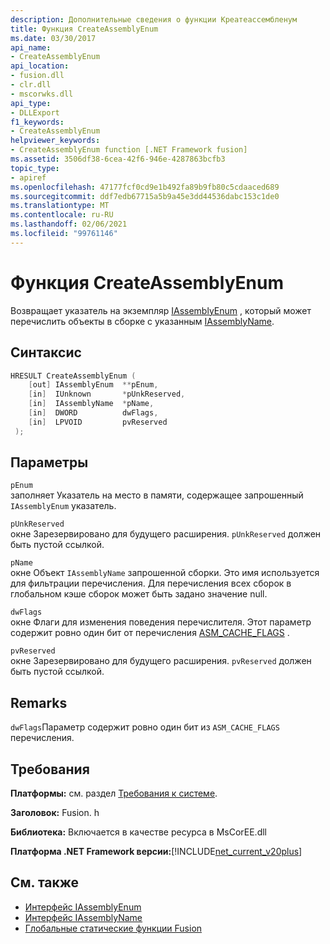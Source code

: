 ```yaml
---
description: Дополнительные сведения о функции Креатеассембленум
title: Функция CreateAssemblyEnum
ms.date: 03/30/2017
api_name:
- CreateAssemblyEnum
api_location:
- fusion.dll
- clr.dll
- mscorwks.dll
api_type:
- DLLExport
f1_keywords:
- CreateAssemblyEnum
helpviewer_keywords:
- CreateAssemblyEnum function [.NET Framework fusion]
ms.assetid: 3506df38-6cea-42f6-946e-4287863bcfb3
topic_type:
- apiref
ms.openlocfilehash: 47177fcf0cd9e1b492fa89b9fb80c5cdaaced689
ms.sourcegitcommit: ddf7edb67715a5b9a45e3dd44536dabc153c1de0
ms.translationtype: MT
ms.contentlocale: ru-RU
ms.lasthandoff: 02/06/2021
ms.locfileid: "99761146"
---
```

# <a name="createassemblyenum-function"></a>Функция CreateAssemblyEnum

Возвращает указатель на экземпляр [IAssemblyEnum](iassemblyenum-interface.md) , который может перечислить объекты в сборке с указанным [IAssemblyName](iassemblyname-interface.md).  
  
## <a name="syntax"></a>Синтаксис  
  
```cpp  
HRESULT CreateAssemblyEnum (  
    [out] IAssemblyEnum  **pEnum,  
    [in]  IUnknown       *pUnkReserved,  
    [in]  IAssemblyName  *pName,  
    [in]  DWORD          dwFlags,  
    [in]  LPVOID         pvReserved  
 );  
```  
  
## <a name="parameters"></a>Параметры  

 `pEnum`  
 заполняет Указатель на место в памяти, содержащее запрошенный `IAssemblyEnum` указатель.  
  
 `pUnkReserved`  
 окне Зарезервировано для будущего расширения. `pUnkReserved` должен быть пустой ссылкой.  
  
 `pName`  
 окне Объект `IAssemblyName` запрошенной сборки. Это имя используется для фильтрации перечисления. Для перечисления всех сборок в глобальном кэше сборок может быть задано значение null.  
  
 `dwFlags`  
 окне Флаги для изменения поведения перечислителя. Этот параметр содержит ровно один бит от перечисления [ASM_CACHE_FLAGS](asm-cache-flags-enumeration.md) .  
  
 `pvReserved`  
 окне Зарезервировано для будущего расширения. `pvReserved` должен быть пустой ссылкой.  
  
## <a name="remarks"></a>Remarks  

 `dwFlags`Параметр содержит ровно один бит из `ASM_CACHE_FLAGS` перечисления.  
  
## <a name="requirements"></a>Требования  

 **Платформы:** см. раздел [Требования к системе](../../get-started/system-requirements.md).  
  
 **Заголовок:** Fusion. h  
  
 **Библиотека:** Включается в качестве ресурса в MsCorEE.dll  
  
 **Платформа .NET Framework версии:**[!INCLUDE[net_current_v20plus](../../../../includes/net-current-v20plus-md.md)]  
  
## <a name="see-also"></a>См. также

- [Интерфейс IAssemblyEnum](iassemblyenum-interface.md)
- [Интерфейс IAssemblyName](iassemblyname-interface.md)
- [Глобальные статические функции Fusion](fusion-global-static-functions.md)
